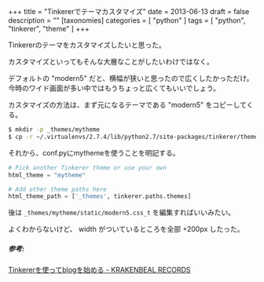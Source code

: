 +++
title = "Tinkererでテーマカスタマイズ"
date = 2013-06-13
draft = false
description = ""
[taxonomies]
categories = [ "python" ]
tags = [ "python", "tinkerer", "theme" ]
+++

Tinkererのテーマをカスタマイズしたいと思った。

カスタマイズといってもそんな大層なことがしたいわけではなく。

デフォルトの "modern5" だと、横幅が狭いと思ったので広くしたかっただけ。
今時のワイド画面が多い中ではもうちょっと広くてもいいでしょう。

カスタマイズの方法は、まず元になるテーマである "modern5"
をコピーしてくる。

```sh
$ mkdir -p _themes/mytheme
$ cp -r ~/.virtualenvs/2.7.4/lib/python2.7/site-packages/tinkerer/themes/modern5/_themes/mytheme
```
それから、conf.pyにmythemeを使うことを明記する。

```python
# Pick another Tinkerer theme or use your own
html_theme = "mytheme"

# Add other theme paths here
html_theme_path = ['_themes', tinkerer.paths.themes]
```

後は `_themes/mytheme/static/modern5.css_t` を編集すればいいみたい。

よくわからないけど、 width がついているところを全部 +200px
したった。

##### 参考:

[Tinkererを使ってblogを始める - KRAKENBEAL RECORDS](http://krakenbeal.blogspot.jp/2012/05/tinkererblog.html)

